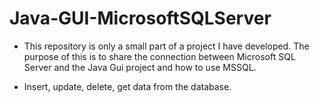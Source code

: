 # Java-GUI-MicrosoftSQLServer

- This repository is only a small part of a project I have developed. The purpose of this is to share the connection between Microsoft SQL Server and the Java Gui project and how to use MSSQL.

- Insert, update, delete, get data from the database.
